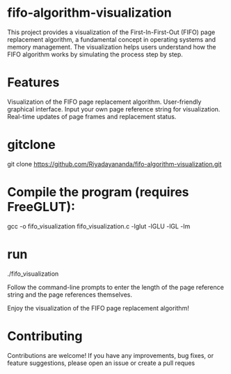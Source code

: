 # fifo-algorithm-visualization
This project provides a visualization of the First-In-First-Out (FIFO) page replacement algorithm, a fundamental concept in operating systems and memory management. The visualization helps users understand how the FIFO algorithm works by simulating the process step by step.

# Features
Visualization of the FIFO page replacement algorithm.
User-friendly graphical interface.
Input your own page reference string for visualization.
Real-time updates of page frames and replacement status.

# gitclone
git clone https://github.com/Riyadayananda/fifo-algorithm-visualization.git

# Compile the program (requires FreeGLUT):
gcc -o fifo_visualization fifo_visualization.c -lglut -lGLU -lGL -lm

# run 
./fifo_visualization

Follow the command-line prompts to enter the length of the page reference string and the page references themselves.

Enjoy the visualization of the FIFO page replacement algorithm!

# Contributing
Contributions are welcome! If you have any improvements, bug fixes, or feature suggestions, please open an issue or create a pull reques



